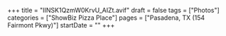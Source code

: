 +++
title = "IINSK1QzmW0KrvU_AIZt.avif"
draft = false
tags = ["Photos"]
categories = ["ShowBiz Pizza Place"]
pages = ["Pasadena, TX (154 Fairmont Pkwy)"]
startDate = ""
+++
